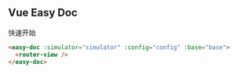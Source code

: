 ## Vue Easy Doc

快速开始

```html
<easy-doc :simulator="simulator" :config="config" :base="base">
  <router-view />
</easy-doc>
```

